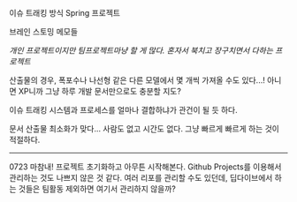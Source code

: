 이슈 트래킹 방식 Spring 프로젝트

브레인 스토밍 메모들

*개인 프로젝트이지만 팀프로젝트마냥 할 게 많다. 혼자서 북치고 장구치면서 다하는 프로젝트*

산출물의 경우, 폭포수나 나선형 같은 다른 모델에서 몇 개씩 가져올 수도 있다...!
아니면 XP니까 그냥 하루 개발 문서만으로도 충분할 지도?

이슈 트래킹 시스템과 프로세스를 얼마나 결합하냐가 관건이 될 듯 하다.

문서 산출물 최소화가 맞다...
사람도 없고 시간도 없다. 그냥 빠르게 빠르게 하는 것이 적절하다.

---
0723 마참내! 프로젝트 초기화하고 아무튼 시작해본다.
Github Projects를 이용해서 관리하는 것도 나쁘지 않은 것 같다.
여러 리포를 관리할 수도 있던데, 딥다이브에서 하는 것들은 팀활동 제외하면 여기서 관리하지 않을까?


